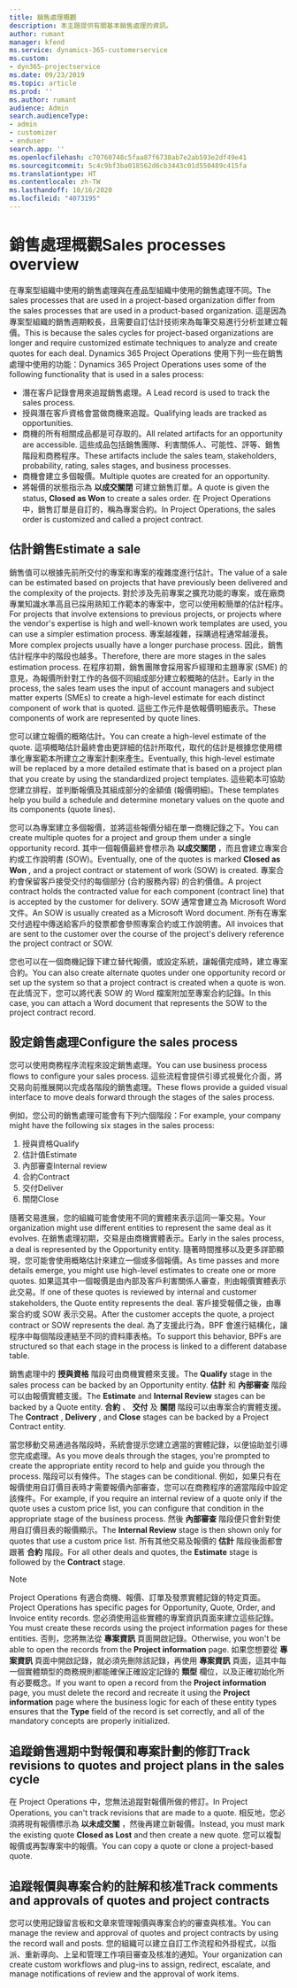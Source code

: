 ```yaml
---
title: 銷售處理概觀
description: 本主題提供有關基本銷售處理的資訊。
author: rumant
manager: kfend
ms.service: dynamics-365-customerservice
ms.custom:
- dyn365-projectservice
ms.date: 09/23/2019
ms.topic: article
ms.prod: ''
ms.author: rumant
audience: Admin
search.audienceType:
- admin
- customizer
- enduser
search.app: ''
ms.openlocfilehash: c70760748c5faa87f6738ab7e2ab593e2df49e41
ms.sourcegitcommit: 5c4c9bf3ba018562d6cb3443c01d550489c415fa
ms.translationtype: HT
ms.contentlocale: zh-TW
ms.lasthandoff: 10/16/2020
ms.locfileid: "4073195"
---
```

# <a name="sales-processes-overview"></a><span data-ttu-id="51c38-103">銷售處理概觀</span><span class="sxs-lookup"><span data-stu-id="51c38-103">Sales processes overview</span></span>

<span data-ttu-id="51c38-104">在專案型組織中使用的銷售處理與在產品型組織中使用的銷售處理不同。</span><span class="sxs-lookup"><span data-stu-id="51c38-104">The sales processes that are used in a project-based organization differ from the sales processes that are used in a product-based organization.</span></span> <span data-ttu-id="51c38-105">這是因為專案型組織的銷售週期較長，且需要自訂估計技術來為每筆交易進行分析並建立報價。</span><span class="sxs-lookup"><span data-stu-id="51c38-105">This is because the sales cycles for project-based organizations are longer and require customized estimate techniques to analyze and create quotes for each deal.</span></span> <span data-ttu-id="51c38-106">Dynamics 365 Project Operations 使用下列一些在銷售處理中使用的功能：</span><span class="sxs-lookup"><span data-stu-id="51c38-106">Dynamics 365 Project Operations uses some of the following functionality that is used in a sales process:</span></span>

- <span data-ttu-id="51c38-107">潛在客戶記錄會用來追蹤銷售處理。</span><span class="sxs-lookup"><span data-stu-id="51c38-107">A Lead record is used to track the sales process.</span></span>
- <span data-ttu-id="51c38-108">授與潛在客戶資格會當做商機來追蹤。</span><span class="sxs-lookup"><span data-stu-id="51c38-108">Qualifying leads are tracked as opportunities.</span></span>
- <span data-ttu-id="51c38-109">商機的所有相關成品都是可存取的。</span><span class="sxs-lookup"><span data-stu-id="51c38-109">All related artifacts for an opportunity are accessible.</span></span> <span data-ttu-id="51c38-110">這些成品包括銷售團隊、利害關係人、可能性、評等、銷售階段和商務程序。</span><span class="sxs-lookup"><span data-stu-id="51c38-110">These artifacts include the sales team, stakeholders, probability, rating, sales stages, and business processes.</span></span>
- <span data-ttu-id="51c38-111">商機會建立多個報價。</span><span class="sxs-lookup"><span data-stu-id="51c38-111">Multiple quotes are created for an opportunity.</span></span>
- <span data-ttu-id="51c38-112">將報價的狀態指示為 **以成交關閉** 可建立銷售訂單。</span><span class="sxs-lookup"><span data-stu-id="51c38-112">A quote is given the status, **Closed as Won** to create a sales order.</span></span> <span data-ttu-id="51c38-113">在 Project Operations 中，銷售訂單是自訂的，稱為專案合約。</span><span class="sxs-lookup"><span data-stu-id="51c38-113">In Project Operations, the sales order is customized and called a project contract.</span></span>

## <a name="estimate-a-sale"></a><span data-ttu-id="51c38-114">估計銷售</span><span class="sxs-lookup"><span data-stu-id="51c38-114">Estimate a sale</span></span>
<span data-ttu-id="51c38-115">銷售值可以根據先前所交付的專案和專案的複雜度進行估計。</span><span class="sxs-lookup"><span data-stu-id="51c38-115">The value of a sale can be estimated based on projects that have previously been delivered and the complexity of the projects.</span></span> <span data-ttu-id="51c38-116">對於涉及先前專案之擴充功能的專案，或在廠商專業知識水準高且已採用熟知工作範本的專案中，您可以使用較簡單的估計程序。</span><span class="sxs-lookup"><span data-stu-id="51c38-116">For projects that involve extensions to previous projects, or projects where the vendor's expertise is high and well-known work templates are used, you can use a simpler estimation process.</span></span> <span data-ttu-id="51c38-117">專案越複雜，採購過程通常越漫長。</span><span class="sxs-lookup"><span data-stu-id="51c38-117">More complex projects usually have a longer purchase process.</span></span> <span data-ttu-id="51c38-118">因此，銷售估計程序中的階段也越多。</span><span class="sxs-lookup"><span data-stu-id="51c38-118">Therefore, there are more stages in the sales estimation process.</span></span> <span data-ttu-id="51c38-119">在程序初期，銷售團隊會採用客戶經理和主題專家 (SME) 的意見，為報價所針對工作的各個不同組成部分建立較概略的估計。</span><span class="sxs-lookup"><span data-stu-id="51c38-119">Early in the process, the sales team uses the input of account managers and subject matter experts (SMEs) to create a high-level estimate for each distinct component of work that is quoted.</span></span> <span data-ttu-id="51c38-120">這些工作元件是依報價明細表示。</span><span class="sxs-lookup"><span data-stu-id="51c38-120">These components of work are represented by quote lines.</span></span> 

<span data-ttu-id="51c38-121">您可以建立報價的概略估計。</span><span class="sxs-lookup"><span data-stu-id="51c38-121">You can create a high-level estimate of the quote.</span></span> <span data-ttu-id="51c38-122">這項概略估計最終會由更詳細的估計所取代，取代的估計是根據您使用標準化專案範本所建立之專案計劃來產生。</span><span class="sxs-lookup"><span data-stu-id="51c38-122">Eventually, this high-level estimate will be replaced by a more detailed estimate that is based on a project plan that you create by using the standardized project templates.</span></span> <span data-ttu-id="51c38-123">這些範本可協助您建立排程，並判斷報價及其組成部分的金額值 (報價明細)。</span><span class="sxs-lookup"><span data-stu-id="51c38-123">These templates help you build a schedule and determine monetary values on the quote and its components (quote lines).</span></span> 

<span data-ttu-id="51c38-124">您可以為專案建立多個報價，並將這些報價分組在單一商機記錄之下。</span><span class="sxs-lookup"><span data-stu-id="51c38-124">You can create multiple quotes for a project and group them under a single opportunity record.</span></span> <span data-ttu-id="51c38-125">其中一個報價最終會標示為 **以成交關閉** ，而且會建立專案合約或工作說明書 (SOW)。</span><span class="sxs-lookup"><span data-stu-id="51c38-125">Eventually, one of the quotes is marked **Closed as Won** , and a project contract or statement of work (SOW) is created.</span></span> <span data-ttu-id="51c38-126">專案合約會保留客戶接受交付的每個部分 (合約服務內容) 的合約價值。</span><span class="sxs-lookup"><span data-stu-id="51c38-126">A project contract holds the contracted value for each component (contract line) that is accepted by the customer for delivery.</span></span> <span data-ttu-id="51c38-127">SOW 通常會建立為 Microsoft Word 文件。</span><span class="sxs-lookup"><span data-stu-id="51c38-127">An SOW is usually created as a Microsoft Word document.</span></span> <span data-ttu-id="51c38-128">所有在專案交付過程中傳送給客戶的發票都會參照專案合約或工作說明書。</span><span class="sxs-lookup"><span data-stu-id="51c38-128">All invoices that are sent to the customer over the course of the project's delivery reference the project contract or SOW.</span></span>

<span data-ttu-id="51c38-129">您也可以在一個商機記錄下建立替代報價，或設定系統，讓報價完成時，建立專案合約。</span><span class="sxs-lookup"><span data-stu-id="51c38-129">You can also create alternate quotes under one opportunity record or set up the system so that a project contract is created when a quote is won.</span></span> <span data-ttu-id="51c38-130">在此情況下，您可以將代表 SOW 的 Word 檔案附加至專案合約記錄。</span><span class="sxs-lookup"><span data-stu-id="51c38-130">In this case, you can attach a Word document that represents the SOW to the project contract record.</span></span>

## <a name="configure-the-sales-process"></a><span data-ttu-id="51c38-131">設定銷售處理</span><span class="sxs-lookup"><span data-stu-id="51c38-131">Configure the sales process</span></span>
<span data-ttu-id="51c38-132">您可以使用商務程序流程來設定銷售處理。</span><span class="sxs-lookup"><span data-stu-id="51c38-132">You can use business process flows to configure your sales process.</span></span> <span data-ttu-id="51c38-133">這些流程會提供引導式視覺化介面，將交易向前推展開以完成各階段的銷售處理。</span><span class="sxs-lookup"><span data-stu-id="51c38-133">These flows provide a guided visual interface to move deals forward through the stages of the sales process.</span></span>

<span data-ttu-id="51c38-134">例如，您公司的銷售處理可能會有下列六個階段：</span><span class="sxs-lookup"><span data-stu-id="51c38-134">For example, your company might have the following six stages in the sales process:</span></span>

1. <span data-ttu-id="51c38-135">授與資格​​</span><span class="sxs-lookup"><span data-stu-id="51c38-135">Qualify</span></span>
2. <span data-ttu-id="51c38-136">估計值</span><span class="sxs-lookup"><span data-stu-id="51c38-136">Estimate</span></span>
3. <span data-ttu-id="51c38-137">內部審查</span><span class="sxs-lookup"><span data-stu-id="51c38-137">Internal review</span></span>
4. <span data-ttu-id="51c38-138">合約</span><span class="sxs-lookup"><span data-stu-id="51c38-138">Contract</span></span>
5. <span data-ttu-id="51c38-139">交付</span><span class="sxs-lookup"><span data-stu-id="51c38-139">Deliver</span></span>
6. <span data-ttu-id="51c38-140">關閉​​</span><span class="sxs-lookup"><span data-stu-id="51c38-140">Close</span></span>
 
<span data-ttu-id="51c38-141">隨著交易進展，您的組織可能會使用不同的實體來表示這同一筆交易。</span><span class="sxs-lookup"><span data-stu-id="51c38-141">Your organization might use different entities to represent the same deal as it evolves.</span></span> <span data-ttu-id="51c38-142">在銷售處理初期，交易是由商機實體表示。</span><span class="sxs-lookup"><span data-stu-id="51c38-142">Early in the sales process, a deal is represented by the Opportunity entity.</span></span> <span data-ttu-id="51c38-143">隨著時間推移以及更多詳節顯現，您可能會使用概略估計來建立一個或多個報價。</span><span class="sxs-lookup"><span data-stu-id="51c38-143">As time passes and more details emerge, you might use high-level estimates to create one or more quotes.</span></span> <span data-ttu-id="51c38-144">如果這其中一個報價是由內部及客戶利害關係人審查，則由報價實體表示此交易。</span><span class="sxs-lookup"><span data-stu-id="51c38-144">If one of these quotes is reviewed by internal and customer stakeholders, the Quote entity represents the deal.</span></span> <span data-ttu-id="51c38-145">客戶接受報價之後，由專案合約或 SOW 表示交易。</span><span class="sxs-lookup"><span data-stu-id="51c38-145">After the customer accepts the quote, a project contract or SOW represents the deal.</span></span> <span data-ttu-id="51c38-146">為了支援此行為，BPF 會進行結構化，讓程序中每個階段連結至不同的資料庫表格。</span><span class="sxs-lookup"><span data-stu-id="51c38-146">To support this behavior, BPFs are structured so that each stage in the process is linked to a different database table.</span></span>

<span data-ttu-id="51c38-147">銷售處理中的 **授與資格** 階段可由商機實體來支援。</span><span class="sxs-lookup"><span data-stu-id="51c38-147">The **Qualify** stage in the sales process can be backed by an Opportunity entity.</span></span> <span data-ttu-id="51c38-148">**估計** 和 **內部審查** 階段可以由報價實體支援。</span><span class="sxs-lookup"><span data-stu-id="51c38-148">The **Estimate** and **Internal Review** stages can be backed by a Quote entity.</span></span> <span data-ttu-id="51c38-149">**合約** 、 **交付** 及 **關閉** 階段可以由專案合約實體支援。</span><span class="sxs-lookup"><span data-stu-id="51c38-149">The **Contract** , **Delivery** , and **Close** stages can be backed by a Project Contract entity.</span></span>

<span data-ttu-id="51c38-150">當您移動交易通過各階段時，系統會提示您建立適當的實體記錄，以便協助並引導您完成處理。</span><span class="sxs-lookup"><span data-stu-id="51c38-150">As you move deals through the stages, you're prompted to create the appropriate entity record to help and guide you through the process.</span></span> <span data-ttu-id="51c38-151">階段可以有條件。</span><span class="sxs-lookup"><span data-stu-id="51c38-151">The stages can be conditional.</span></span> <span data-ttu-id="51c38-152">例如，如果只有在報價使用自訂價目表時才需要報價內部審查，您可以在商務程序的適當階段中設定該條件。</span><span class="sxs-lookup"><span data-stu-id="51c38-152">For example, if you require an internal review of a quote only if the quote uses a custom price list, you can configure that condition in the appropriate stage of the business process.</span></span> <span data-ttu-id="51c38-153">然後 **內部審查** 階段便只會針對使用自訂價目表的報價顯示。</span><span class="sxs-lookup"><span data-stu-id="51c38-153">The **Internal Review** stage is then shown only for quotes that use a custom price list.</span></span> <span data-ttu-id="51c38-154">所有其他交易及報價的 **估計** 階段後面都會跟著 **合約** 階段。</span><span class="sxs-lookup"><span data-stu-id="51c38-154">For all other deals and quotes, the **Estimate** stage is followed by the **Contract** stage.</span></span>

> [!NOTE]
> <span data-ttu-id="51c38-155">Project Operations 有適合商機、報價、訂單及發票實體記錄的特定頁面。</span><span class="sxs-lookup"><span data-stu-id="51c38-155">Project Operations has specific pages for Opportunity, Quote, Order, and Invoice entity records.</span></span> <span data-ttu-id="51c38-156">您必須使用這些實體的專案資訊頁面來建立這些記錄。</span><span class="sxs-lookup"><span data-stu-id="51c38-156">You must create these records using the project information pages for these entities.</span></span> <span data-ttu-id="51c38-157">否則，您將無法從 **專案資訊** 頁面開啟記錄。</span><span class="sxs-lookup"><span data-stu-id="51c38-157">Otherwise, you won't be able to open the records from the **Project information** page.</span></span> <span data-ttu-id="51c38-158">如果您想要從 **專案資訊** 頁面中開啟記錄，就必須先刪除該記錄，再使用 **專案資訊** 頁面，這其中每一個實體類型的商務規則都能確保正確設定記錄的 **類型** 欄位，以及正確初始化所有必要概念。</span><span class="sxs-lookup"><span data-stu-id="51c38-158">If you want to open a record from the **Project information** page, you must delete the record and recreate it using the **Project information** page where the business logic for each of these entity types ensures that the **Type** field of the record is set correctly, and all of the mandatory concepts are properly initialized.</span></span>


## <a name="track-revisions-to-quotes-and-project-plans-in-the-sales-cycle"></a><span data-ttu-id="51c38-159">追蹤銷售週期中對報價和專案計劃的修訂</span><span class="sxs-lookup"><span data-stu-id="51c38-159">Track revisions to quotes and project plans in the sales cycle</span></span>
<span data-ttu-id="51c38-160">在 Project Operations 中，您無法追蹤對報價所做的修訂。</span><span class="sxs-lookup"><span data-stu-id="51c38-160">In Project Operations, you can't track revisions that are made to a quote.</span></span> <span data-ttu-id="51c38-161">相反地，您必須將現有報價標示為 **以未成交關** ，然後再建立新報價。</span><span class="sxs-lookup"><span data-stu-id="51c38-161">Instead, you must mark the existing quote **Closed as Lost** and then create a new quote.</span></span> <span data-ttu-id="51c38-162">您可以複製報價或再製專案中的報價。</span><span class="sxs-lookup"><span data-stu-id="51c38-162">You can copy a quote or clone a project-based quote.</span></span>

## <a name="track-comments-and-approvals-of-quotes-and-project-contracts"></a><span data-ttu-id="51c38-163">追蹤報價與專案合約的註解和核准</span><span class="sxs-lookup"><span data-stu-id="51c38-163">Track comments and approvals of quotes and project contracts</span></span>
<span data-ttu-id="51c38-164">您可以使用記錄留言板和文章來管理報價與專案合約的審查與核准。</span><span class="sxs-lookup"><span data-stu-id="51c38-164">You can manage the review and approval of quotes and project contracts by using the record wall and posts.</span></span> <span data-ttu-id="51c38-165">您的組織可以建立自訂工作流程和外掛程式，以指派、重新導向、上呈和管理工作項目審查及核准的通知。</span><span class="sxs-lookup"><span data-stu-id="51c38-165">Your organization can create custom workflows and plug-ins to assign, redirect, escalate, and manage notifications of review and the approval of work items.</span></span>
